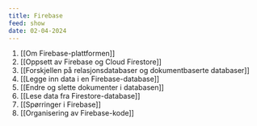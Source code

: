 ```yaml
---
title: Firebase
feed: show
date: 02-04-2024
---
```

1. [[Om Firebase-plattformen]]
2. [[Oppsett av Firebase og Cloud Firestore]]
3. [[Forskjellen på relasjonsdatabaser og dokumentbaserte databaser]]
4. [[Legge inn data i en Firebase-database]]
5. [[Endre og slette dokumenter i databasen]]
6. [[Lese data fra Firestore-database]]
7. [[Spørringer i Firebase]]
8. [[Organisering av Firebase-kode]]